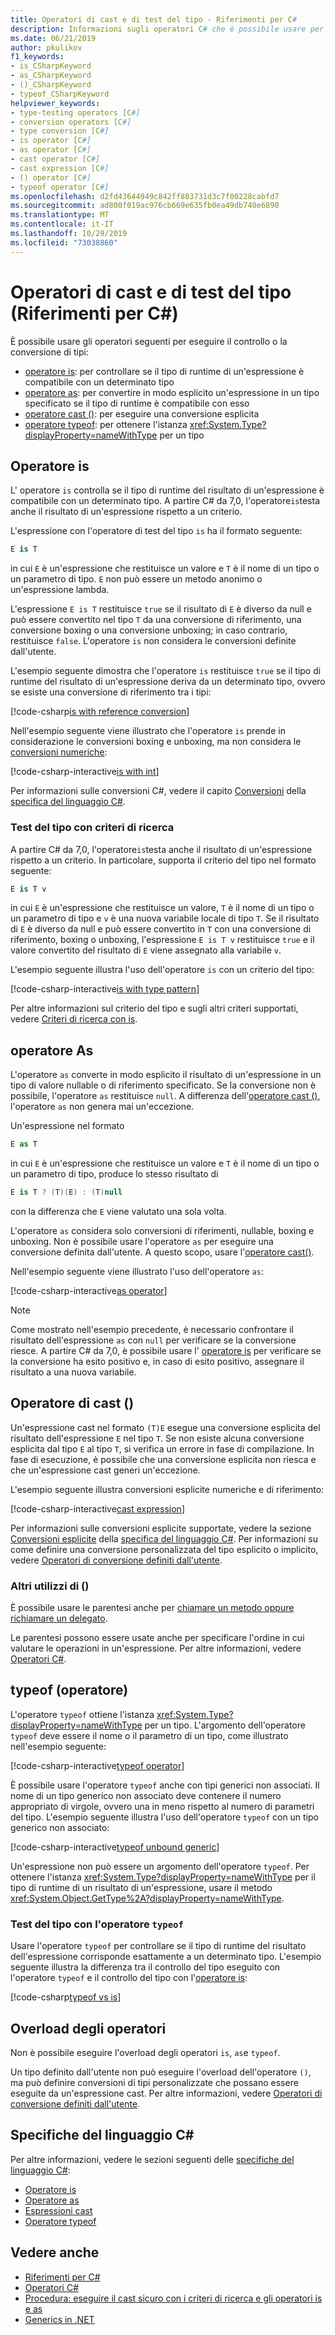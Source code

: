 ```yaml
---
title: Operatori di cast e di test del tipo - Riferimenti per C#
description: Informazioni sugli operatori C# che è possibile usare per controllare il tipo del risultato di un'espressione e, se necessario, convertirlo in un altro tipo.
ms.date: 06/21/2019
author: pkulikov
f1_keywords:
- is_CSharpKeyword
- as_CSharpKeyword
- ()_CSharpKeyword
- typeof_CSharpKeyword
helpviewer_keywords:
- type-testing operators [C#]
- conversion operators [C#]
- type conversion [C#]
- is operator [C#]
- as operator [C#]
- cast operator [C#]
- cast expression [C#]
- () operator [C#]
- typeof operator [C#]
ms.openlocfilehash: d2fd43644949c842ff883731d3c7f00228cabfd7
ms.sourcegitcommit: ad800f019ac976cb669e635fb0ea49db740e6890
ms.translationtype: MT
ms.contentlocale: it-IT
ms.lasthandoff: 10/29/2019
ms.locfileid: "73038860"
---
```

# <a name="type-testing-and-cast-operators-c-reference"></a>Operatori di cast e di test del tipo (Riferimenti per C#)

È possibile usare gli operatori seguenti per eseguire il controllo o la conversione di tipi:

- [operatore is](#is-operator): per controllare se il tipo di runtime di un'espressione è compatibile con un determinato tipo
- [operatore as](#as-operator): per convertire in modo esplicito un'espressione in un tipo specificato se il tipo di runtime è compatibile con esso
- [operatore cast ()](#cast-operator-): per eseguire una conversione esplicita
- [operatore typeof](#typeof-operator): per ottenere l'istanza <xref:System.Type?displayProperty=nameWithType> per un tipo

## <a name="is-operator"></a>Operatore is

L' operatore `is` controlla se il tipo di runtime del risultato di un'espressione è compatibile con un determinato tipo. A partire C# da 7,0, l'operatore`is`testa anche il risultato di un'espressione rispetto a un criterio.

L'espressione con l'operatore di test del tipo `is` ha il formato seguente:

```csharp
E is T
```

in cui `E` è un'espressione che restituisce un valore e `T` è il nome di un tipo o un parametro di tipo. `E` non può essere un metodo anonimo o un'espressione lambda.

L'espressione `E is T` restituisce `true` se il risultato di `E` è diverso da null e può essere convertito nel tipo `T` da una conversione di riferimento, una conversione boxing o una conversione unboxing; in caso contrario, restituisce `false`. L'operatore `is` non considera le conversioni definite dall'utente.

L'esempio seguente dimostra che l'operatore `is` restituisce `true` se il tipo di runtime del risultato di un'espressione deriva da un determinato tipo, ovvero se esiste una conversione di riferimento tra i tipi:

[!code-csharp[is with reference conversion](~/samples/csharp/language-reference/operators/TypeTestingAndConversionOperators.cs#IsWithReferenceConversion)]

Nell'esempio seguente viene illustrato che l'operatore `is` prende in considerazione le conversioni boxing e unboxing, ma non considera le [conversioni numeriche](../builtin-types/numeric-conversions.md):

[!code-csharp-interactive[is with int](~/samples/csharp/language-reference/operators/TypeTestingAndConversionOperators.cs#IsWithInt)]

Per informazioni sulle conversioni C#, vedere il capito [Conversioni](~/_csharplang/spec/conversions.md) della [specifica del linguaggio C#](~/_csharplang/spec/introduction.md).

### <a name="type-testing-with-pattern-matching"></a>Test del tipo con criteri di ricerca

A partire C# da 7,0, l'operatore`is`testa anche il risultato di un'espressione rispetto a un criterio. In particolare, supporta il criterio del tipo nel formato seguente:

```csharp
E is T v
```

in cui `E` è un'espressione che restituisce un valore, `T` è il nome di un tipo o un parametro di tipo e `v` è una nuova variabile locale di tipo `T`. Se il risultato di `E` è diverso da null e può essere convertito in `T` con una conversione di riferimento, boxing o unboxing, l'espressione `E is T v` restituisce `true` e il valore convertito del risultato di `E` viene assegnato alla variabile `v`.

L'esempio seguente illustra l'uso dell'operatore `is` con un criterio del tipo:

[!code-csharp-interactive[is with type pattern](~/samples/csharp/language-reference/operators/TypeTestingAndConversionOperators.cs#IsTypePattern)]

Per altre informazioni sul criterio del tipo e sugli altri criteri supportati, vedere [Criteri di ricerca con is](../keywords/is.md#pattern-matching-with-is).

## <a name="as-operator"></a>operatore As

L'operatore `as` converte in modo esplicito il risultato di un'espressione in un tipo di valore nullable o di riferimento specificato. Se la conversione non è possibile, l'operatore `as` restituisce `null`. A differenza dell'[operatore cast ()](#cast-operator-), l'operatore `as` non genera mai un'eccezione.

Un'espressione nel formato

```csharp
E as T
```

in cui `E` è un'espressione che restituisce un valore e `T` è il nome di un tipo o un parametro di tipo, produce lo stesso risultato di

```csharp
E is T ? (T)(E) : (T)null
```

con la differenza che `E` viene valutato una sola volta.

L'operatore `as` considera solo conversioni di riferimenti, nullable, boxing e unboxing. Non è possibile usare l'operatore `as` per eseguire una conversione definita dall'utente. A questo scopo, usare l'[operatore cast()](#cast-operator-).

Nell'esempio seguente viene illustrato l'uso dell'operatore `as`:

[!code-csharp-interactive[as operator](~/samples/csharp/language-reference/operators/TypeTestingAndConversionOperators.cs#AsOperator)]

> [!NOTE]
> Come mostrato nell'esempio precedente, è necessario confrontare il risultato dell'espressione `as` con `null` per verificare se la conversione riesce. A partire C# da 7,0, è possibile usare l' [operatore is](#type-testing-with-pattern-matching) per verificare se la conversione ha esito positivo e, in caso di esito positivo, assegnare il risultato a una nuova variabile.

## <a name="cast-operator-"></a>Operatore di cast ()

Un'espressione cast nel formato `(T)E` esegue una conversione esplicita del risultato dell'espressione `E` nel tipo `T`. Se non esiste alcuna conversione esplicita dal tipo `E` al tipo `T`, si verifica un errore in fase di compilazione. In fase di esecuzione, è possibile che una conversione esplicita non riesca e che un'espressione cast generi un'eccezione.

L'esempio seguente illustra conversioni esplicite numeriche e di riferimento:

[!code-csharp-interactive[cast expression](~/samples/csharp/language-reference/operators/TypeTestingAndConversionOperators.cs#Cast)]

Per informazioni sulle conversioni esplicite supportate, vedere la sezione [Conversioni esplicite](~/_csharplang/spec/conversions.md#explicit-conversions) della [specifica del linguaggio C#](~/_csharplang/spec/introduction.md). Per informazioni su come definire una conversione personalizzata del tipo esplicito o implicito, vedere [Operatori di conversione definiti dall'utente](user-defined-conversion-operators.md).

### <a name="other-usages-of-"></a>Altri utilizzi di ()

È possibile usare le parentesi anche per [chiamare un metodo oppure richiamare un delegato](member-access-operators.md#invocation-operator-).

Le parentesi possono essere usate anche per specificare l'ordine in cui valutare le operazioni in un'espressione. Per altre informazioni, vedere [Operatori C#](index.md).

## <a name="typeof-operator"></a>typeof (operatore)

L'operatore `typeof` ottiene l'istanza <xref:System.Type?displayProperty=nameWithType> per un tipo. L'argomento dell'operatore `typeof` deve essere il nome o il parametro di un tipo, come illustrato nell'esempio seguente:

[!code-csharp-interactive[typeof operator](~/samples/csharp/language-reference/operators/TypeTestingAndConversionOperators.cs#TypeOf)]

È possibile usare l'operatore `typeof` anche con tipi generici non associati. Il nome di un tipo generico non associato deve contenere il numero appropriato di virgole, ovvero una in meno rispetto al numero di parametri del tipo. L'esempio seguente illustra l'uso dell'operatore `typeof` con un tipo generico non associato:

[!code-csharp-interactive[typeof unbound generic](~/samples/csharp/language-reference/operators/TypeTestingAndConversionOperators.cs#TypeOfUnboundGeneric)]

Un'espressione non può essere un argomento dell'operatore `typeof`. Per ottenere l'istanza <xref:System.Type?displayProperty=nameWithType> per il tipo di runtime di un risultato di un'espressione, usare il metodo <xref:System.Object.GetType%2A?displayProperty=nameWithType>.

### <a name="type-testing-with-the-typeof-operator"></a>Test del tipo con l'operatore `typeof`

Usare l'operatore `typeof` per controllare se il tipo di runtime del risultato dell'espressione corrisponde esattamente a un determinato tipo. L'esempio seguente illustra la differenza tra il controllo del tipo eseguito con l'operatore `typeof` e il controllo del tipo con l'[operatore is](#is-operator):

[!code-csharp[typeof vs is](~/samples/csharp/language-reference/operators/TypeTestingAndConversionOperators.cs#TypeCheckWithTypeOf)]

## <a name="operator-overloadability"></a>Overload degli operatori

Non è possibile eseguire l'overload degli operatori `is`, `as`e `typeof`.

Un tipo definito dall'utente non può eseguire l'overload dell'operatore `()`, ma può definire conversioni di tipi personalizzate che possano essere eseguite da un'espressione cast. Per altre informazioni, vedere [Operatori di conversione definiti dall'utente](user-defined-conversion-operators.md).

## <a name="c-language-specification"></a>Specifiche del linguaggio C#

Per altre informazioni, vedere le sezioni seguenti delle [specifiche del linguaggio C#](~/_csharplang/spec/introduction.md):

- [Operatore is](~/_csharplang/spec/expressions.md#the-is-operator)
- [Operatore as](~/_csharplang/spec/expressions.md#the-as-operator)
- [Espressioni cast](~/_csharplang/spec/expressions.md#cast-expressions)
- [Operatore typeof](~/_csharplang/spec/expressions.md#the-typeof-operator)

## <a name="see-also"></a>Vedere anche

- [Riferimenti per C#](../index.md)
- [Operatori C#](index.md)
- [Procedura: eseguire il cast sicuro con i criteri di ricerca e gli operatori is e as](../../how-to/safely-cast-using-pattern-matching-is-and-as-operators.md)
- [Generics in .NET](../../../standard/generics/index.md)
